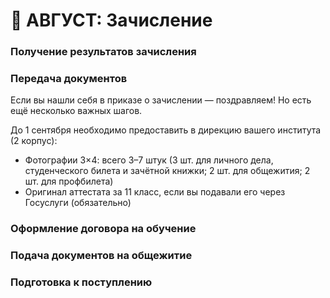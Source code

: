 # 📅 АВГУСТ: Зачисление

### Получение результатов зачисления

### Передача документов

Если вы нашли себя в приказе о зачислении — поздравляем! Но есть ещё несколько важных шагов.

До 1 сентября необходимо предоставить в дирекцию вашего института (2 корпус):

- Фотографии 3×4: всего 3–7 штук (3 шт. для личного дела, студенческого билета и зачётной книжки; 2 шт. для общежития; 2 шт. для профбилета)
- Оригинал аттестата за 11 класс, если вы подавали его через Госуслуги (обязательно)

### Оформление договора на обучение

### Подача документов на общежитие

### Подготовка к поступлению